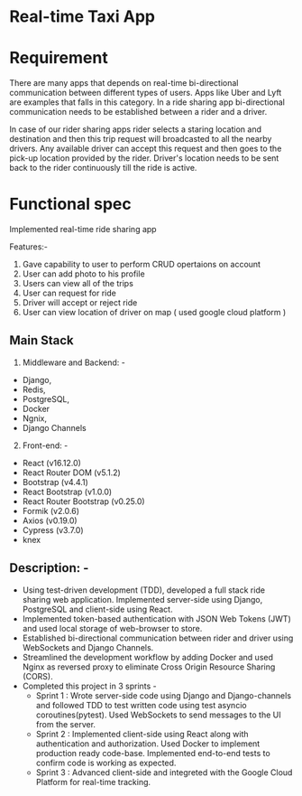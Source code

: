 # Real-time Taxi App

# Requirement

<p>There are many apps that depends on real-time bi-directional communication between different types of users. Apps like Uber and Lyft are examples that falls in this category. In a ride sharing app bi-directional communication needs to be established between a rider and a driver.</p><p> In case of our rider sharing apps rider selects a staring location and destination and then this trip request will broadcasted to all the nearby drivers. Any available driver can accept this request and then goes to the pick-up location provided by the rider. Driver's location needs to be sent back to the rider continuously till the ride is active.</p>

# Functional spec
 
 Implemented real-time ride sharing app
 
 Features:- 
1. Gave capability to user to perform CRUD opertaions on account
2. User can add photo to his profile
3. Users can view all of the trips
4. User can request for ride
5. Driver will accept or reject ride
6. User can view location of driver on map ( used google cloud platform )


 ## Main Stack
 1. Middleware and Backend: -
 - Django,
 - Redis,
 - PostgreSQL,
 - Docker
 - Ngnix,
 - Django Channels

 2. Front-end: -
 - React (v16.12.0)
 - React Router DOM (v5.1.2)
 - Bootstrap (v4.4.1)
 - React Bootstrap (v1.0.0)
 - React Router Bootstrap (v0.25.0)
 - Formik (v2.0.6)
 - Axios (v0.19.0)
 - Cypress (v3.7.0)
 - knex
 
 ## Description: -
 
* Using test-driven development (TDD), developed a full stack ride sharing web application. Implemented server-side using Django, PostgreSQL and client-side using React.
* Implemented token-based authentication with JSON Web Tokens (JWT) and used local storage of web-browser to store.
* Established bi-directional communication between rider and driver using WebSockets and Django Channels.
* Streamlined the development workflow by adding Docker and used Nginx as reversed proxy to eliminate Cross Origin Resource Sharing (CORS).
* Completed this project in 3 sprints -
   - Sprint 1 : Wrote server-side code using Django and Django-channels and followed TDD to test written code using test asyncio coroutines(pytest). Used WebSockets to send messages to the UI from the server.
   - Sprint 2 : Implemented client-side using React along with authentication and authorization. Used Docker to implement production ready code-base. Implemented end-to-end tests to confirm code is working as expected.
   - Sprint 3 : Advanced client-side and integreted with the Google Cloud Platform for real-time tracking.
